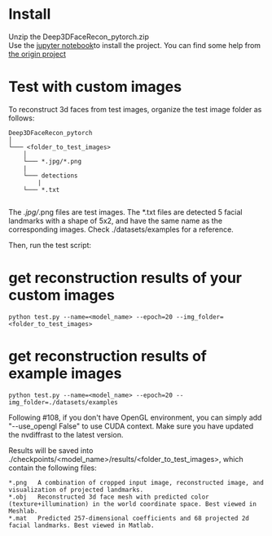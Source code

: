 # Install
Unzip the Deep3DFaceRecon_pytorch.zip  
Use the [jupyter notebook]([https://www.baidu.com/](https://github.com/ProgrammerManstein/Deep3DFaceRecon_pytorch/blob/master/notebook/3dre.ipynb))to install the project.
You can find some help from [the origin project](https://github.com/sicxu/Deep3DFaceRecon_pytorch)  
# Test with custom images  
To reconstruct 3d faces from test images, organize the test image folder as follows:  

```  
Deep3DFaceRecon_pytorch  
│  
└─── <folder_to_test_images>  
    │  
    └─── *.jpg/*.png  
    |  
    └─── detections  
        |  
	└─── *.txt  
    
```
The *.jpg/*.png files are test images. The *.txt files are detected 5 facial landmarks with a shape of 5x2, and have the same name as the corresponding images. Check ./datasets/examples for a reference.  

Then, run the test script:  

# get reconstruction results of your custom images  

```
python test.py --name=<model_name> --epoch=20 --img_folder=<folder_to_test_images>  
```

# get reconstruction results of example images  
```
python test.py --name=<model_name> --epoch=20 --img_folder=./datasets/examples  
```
Following #108, if you don't have OpenGL environment, you can simply add "--use_opengl False" to use CUDA context. Make sure you have updated the nvdiffrast to the latest version.  

Results will be saved into ./checkpoints/<model_name>/results/<folder_to_test_images>, which contain the following files:  

```
*.png	A combination of cropped input image, reconstructed image, and visualization of projected landmarks.  
*.obj	Reconstructed 3d face mesh with predicted color (texture+illumination) in the world coordinate space. Best viewed in Meshlab.  
*.mat	Predicted 257-dimensional coefficients and 68 projected 2d facial landmarks. Best viewed in Matlab.  
```
